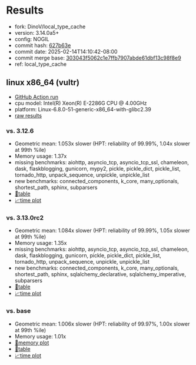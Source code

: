 # Results

- fork: DinoV/local_type_cache
- version: 3.14.0a5+
- config: NOGIL
- commit hash: [627b63e](https://github.com/DinoV/cpython/commit/627b63e)
- commit date: 2025-02-14T14:10:42-08:00
- commit merge base: [303043f5062c1e7ffb7907abde61dbf13c98f8e9](https://github.com/python/cpython/commit/303043f5062c1e7ffb7907abde61dbf13c98f8e9)
- ref: local_type_cache

## linux x86_64 (vultr)

- [GitHub Action run](https://github.com/facebookexperimental/free-threading-benchmarking/actions/runs/13336978262)
- cpu model: Intel(R) Xeon(R) E-2286G CPU @ 4.00GHz
- platform: Linux-6.8.0-51-generic-x86_64-with-glibc2.39
- [raw results](bm-20250214-vultr-x86_64-DinoV-local_type_cache-3.14.0a5%2B-627b63e.json)

### vs. 3.12.6

- Geometric mean: 1.053x slower (HPT: reliability of 99.99%, 1.04x slower at 99th %ile)
- Memory usage: 1.37x
- missing benchmarks: aiohttp, asyncio_tcp, asyncio_tcp_ssl, chameleon, dask, flaskblogging, gunicorn, mypy2, pickle, pickle_dict, pickle_list, tornado_http, unpack_sequence, unpickle, unpickle_list
- new benchmarks: connected_components, k_core, many_optionals, shortest_path, sphinx, subparsers
- [📄table](bm-20250214-vultr-x86_64-DinoV-local_type_cache-3.14.0a5%2B-627b63e-vs-3.12.6.md)
- [📈time plot](bm-20250214-vultr-x86_64-DinoV-local_type_cache-3.14.0a5%2B-627b63e-vs-3.12.6.svg)

### vs. 3.13.0rc2

- Geometric mean: 1.084x slower (HPT: reliability of 99.99%, 1.05x slower at 99th %ile)
- Memory usage: 1.35x
- missing benchmarks: aiohttp, asyncio_tcp, asyncio_tcp_ssl, chameleon, dask, flaskblogging, gunicorn, pickle, pickle_dict, pickle_list, tornado_http, unpack_sequence, unpickle, unpickle_list
- new benchmarks: connected_components, k_core, many_optionals, shortest_path, sphinx, sqlalchemy_declarative, sqlalchemy_imperative, subparsers
- [📄table](bm-20250214-vultr-x86_64-DinoV-local_type_cache-3.14.0a5%2B-627b63e-vs-3.13.0rc2.md)
- [📈time plot](bm-20250214-vultr-x86_64-DinoV-local_type_cache-3.14.0a5%2B-627b63e-vs-3.13.0rc2.svg)

### vs. base

- Geometric mean: 1.006x slower (HPT: reliability of 99.97%, 1.00x slower at 99th %ile)
- Memory usage: 1.01x
- [🧠memory plot](bm-20250214-vultr-x86_64-DinoV-local_type_cache-3.14.0a5%2B-627b63e-vs-base-mem.svg)
- [📄table](bm-20250214-vultr-x86_64-DinoV-local_type_cache-3.14.0a5%2B-627b63e-vs-base.md)
- [📈time plot](bm-20250214-vultr-x86_64-DinoV-local_type_cache-3.14.0a5%2B-627b63e-vs-base.svg)

